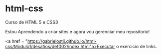 # html-css
 Curso de HTML 5 e CSS3

 Estou Aprendendo a criar sites e agora vou gerenciar meu repositorio!

 <a href = "https://gabrielostii.github.io/html-css/Modulo1/desafios/def002/index.html"a>Executar o exercicio de links.
